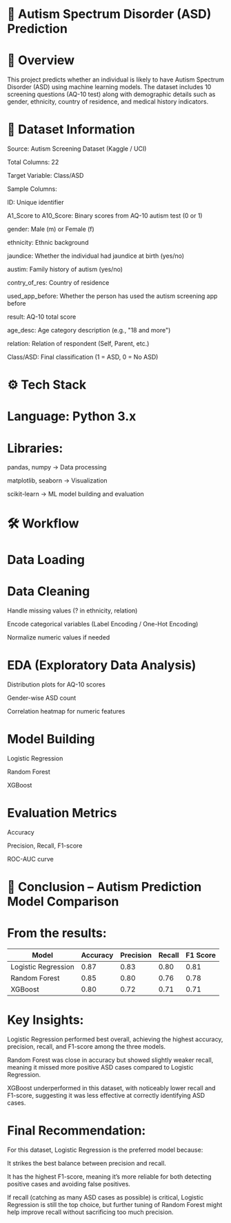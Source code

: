 # 🧠 Autism Spectrum Disorder (ASD) Prediction

# 📌 Overview

This project predicts whether an individual is likely to have Autism Spectrum Disorder (ASD) using machine learning models.
The dataset includes 10 screening questions (AQ-10 test) along with demographic details such as gender, ethnicity, country of residence, and medical history indicators.


# 📂 Dataset Information

Source: Autism Screening Dataset (Kaggle / UCI)

Total Columns: 22

Target Variable: Class/ASD

Sample Columns:

ID: Unique identifier

A1_Score to A10_Score: Binary scores from AQ-10 autism test (0 or 1)

gender: Male (m) or Female (f)

ethnicity: Ethnic background

jaundice: Whether the individual had jaundice at birth (yes/no)

austim: Family history of autism (yes/no)

contry_of_res: Country of residence

used_app_before: Whether the person has used the autism screening app before

result: AQ-10 total score

age_desc: Age category description (e.g., "18 and more")

relation: Relation of respondent (Self, Parent, etc.)

Class/ASD: Final classification (1 = ASD, 0 = No ASD)

# ⚙️ Tech Stack

# Language: Python 3.x

# Libraries:

pandas, numpy → Data processing

matplotlib, seaborn → Visualization

scikit-learn → ML model building and evaluation

# 🛠 Workflow

# Data Loading

# Data Cleaning

Handle missing values (? in ethnicity, relation)

Encode categorical variables (Label Encoding / One-Hot Encoding)

Normalize numeric values if needed

# EDA (Exploratory Data Analysis)

Distribution plots for AQ-10 scores

Gender-wise ASD count

Correlation heatmap for numeric features

# Model Building

Logistic Regression

Random Forest

XGBoost

# Evaluation Metrics

Accuracy

Precision, Recall, F1-score

ROC-AUC curve

# 📌 Conclusion – Autism Prediction Model Comparison

# From the results:

| Model               | Accuracy | Precision | Recall | F1 Score |
| ------------------- | -------- | --------- | ------ | -------- |
| Logistic Regression | 0.87     | 0.83      | 0.80   | 0.81     |
| Random Forest       | 0.85     | 0.80      | 0.76   | 0.78     |
| XGBoost             | 0.80     | 0.72      | 0.71   | 0.71     |

# Key Insights:

Logistic Regression performed best overall, achieving the highest accuracy, precision, recall, and F1-score among the three models.

Random Forest was close in accuracy but showed slightly weaker recall, meaning it missed more positive ASD cases compared to Logistic Regression.

XGBoost underperformed in this dataset, with noticeably lower recall and F1-score, suggesting it was less effective at correctly identifying ASD cases.

# Final Recommendation:
For this dataset, Logistic Regression is the preferred model because:

It strikes the best balance between precision and recall.

It has the highest F1-score, meaning it’s more reliable for both detecting positive cases and avoiding false positives.

If recall (catching as many ASD cases as possible) is critical, Logistic Regression is still the top choice, but further tuning of Random Forest might help improve recall without sacrificing too much precision.
